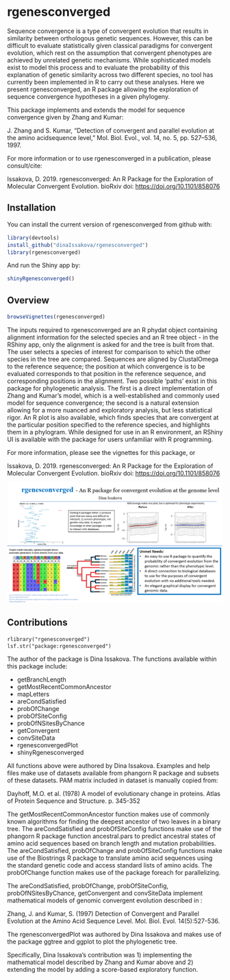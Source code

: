 
<!-- README.md is generated from README.Rmd. Please edit that file -->

# rgenesconverged

<!-- badges: start -->

<!-- badges: end -->

Sequence convergence is a type of convergent evolution that results in
similarity between orthologous genetic sequences. However, this can be
difficult to evaluate statistically given classical paradigms for
convergent evolution, which rest on the assumption that convergent
phenotypes are achieved by unrelated genetic mechanisms. While
sophisticated models exist to model this process and to evaluate the
probability of this explanation of genetic similarity across two
different species, no tool has currently been implemented in R to carry
out these analyses. Here we present rgenesconverged, an R package
allowing the exploration of sequence convergence hypotheses in a given
phylogeny.

This package implements and extends the model for sequence convergence
given by Zhang and Kumar:

J. Zhang and S. Kumar, “Detection of convergent and parallel evolution
at the amino acidsequence level,” Mol. Biol. Evol., vol. 14, no. 5,
pp. 527–536, 1997.

For more information or to use rgenesconverged in a publication, please
consult/cite:

Issakova, D. 2019. rgenesconverged: An R Package for the Exploration of
Molecular Convergent Evolution. bioRxiv doi:
<https://doi.org/10.1101/858076>

## Installation

You can install the current version of rgenesconverged from github with:

``` r
library(devtools)
install_github("dinaIssakova/rgenesconverged")
library(rgenesconverged)
```

And run the Shiny app by:

``` r
shinyRgenesconverged()
```

## Overview

``` r
browseVignettes(rgenesconverged)
```

The inputs required to rgenesconverged are an R phydat object containing
alignment information for the selected species and an R tree object - in
the RShiny app, only the alignment is asked for and the tree is built
from that. The user selects a species of interest for comparison to
which the other species in the tree are compared. Sequences are aligned
by ClustalOmega to the reference sequence; the position at which
convergence is to be evaluated corresponds to that position in the
reference sequence, and corresponding positions in the alignment. Two
possible ‘paths’ exist in this package for phylogenetic analysis. The
first is a direct implementation of Zhang and Kumar’s model, which is a
well-established and commonly used model for sequence convergence; the
second is a natural extension allowing for a more nuanced and
exploratory analysis, but less statistical rigor. An R plot is also
available, which finds species that are convergent at the particular
position specified to the reference species, and highlights them in a
phylogram. While designed for use in an R environment, an RShiny UI is
available with the package for users unfamiliar with R programming.

For more information, please see the vignettes for this package, or

Issakova, D. 2019. rgenesconverged: An R Package for the Exploration of
Molecular Convergent Evolution. bioRxiv doi:
<https://doi.org/10.1101/858076>

![](./inst/extdata/ISSAKOVA_D_A1.png)

## Contributions

    rlibrary("rgenesconverged")
    lsf.str("package:rgenesconverged")

The author of the package is Dina Issakova. The functions available
within this package include:

  - getBranchLength
  - getMostRecentCommonAncestor
  - mapLetters
  - areCondSatisfied
  - probOfChange
  - probOfSiteConfig
  - probOfNSitesByChance
  - getConvergent
  - convSiteData
  - rgenesconvergedPlot
  - shinyRgenesconverged

All functions above were authored by Dina Issakova. Examples and help
files make use of datasets available from phangorn R package and subsets
of these datasets. PAM matrix included in dataset is manually copied
from:

Dayhoff, M.O. et al. (1978) A model of evolutionary change in proteins.
Atlas of Protein Sequence and Structure. p. 345-352

The getMostRecentCommonAncestor function makes use of commonly known
algorithms for finding the deepest ancestor of two leaves in a binary
tree. The areCondSatisfied and probOfSiteConfig functions make use of
the phangorn R package function ancestral.pars to predict ancestral
states of amino acid sequences based on branch length and mutation
probabilities. The areCondSatisfied, probOfChange and probOfSiteConfig
functions make use of the Biostrings R package to translate amino acid
sequences using the standard genetic code and access standard lists of
amino acids. The probOfChange function makes use of the package foreach
for parallelizing.

The areCondSatisfied, probOfChange, probOfSiteConfig,
probOfNSitesByChance, getConvergent and convSiteData implement
mathematical models of genomic convergent evolution described in :

Zhang, J. and Kumar, S. (1997) Detection of Convergent and Parallel
Evolution at the Amino Acid Sequence Level. Mol. Biol. Evol.
14(5):527-536.

The rgenesconvergedPlot was authored by Dina Issakova and makes use of
the package ggtree and ggplot to plot the phylogenetic tree.

Specifically, Dina Issakova’s contribution was 1) implementing the
mathematical model described by Zhang and Kumar above and 2) extending
the model by adding a score-based exploratory function.

